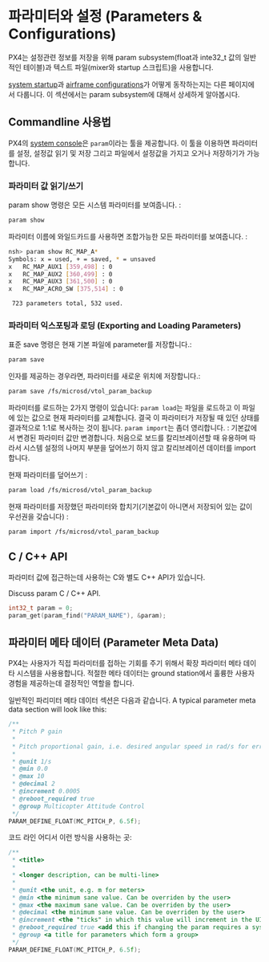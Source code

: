 # 파라미터와 설정 (Parameters & Configurations)

PX4는 설정관련 정보를 저장을 위해 param subsystem(float과 inte32_t 값의 일반적인 테이블)과 텍스트 파일(mixer와 startup 스크립트)을 사용합니다.

[system startup](advanced-system-startup.md)과 [airframe configurations](airframes-adding-a-new-frame.md)가 어떻게 동작하는지는 다른 페이지에서 다룹니다. 이 섹션에서는 param subsystem에 대해서 상세하게 알아봅시다.

## Commandline 사용법

PX4의 [system console](advanced-system-console.md)은 ```param```이라는 툴을 제공합니다. 이 툴을 이용하면 파라미터를 설정, 설정값 읽기 및 저장 그리고 파일에서 설정값을 가지고 오거나 저장하기가 가능합니다.

### 파라미터 값 읽기/쓰기

param show 명령은 모든 시스템 파라미터를 보여줍니다. :

```sh
param show
```

파라미터 이름에 와일드카드를 사용하면 조합가능한 모든 파라미터를 보여줍니다. :

```sh
nsh> param show RC_MAP_A*
Symbols: x = used, + = saved, * = unsaved
x   RC_MAP_AUX1 [359,498] : 0
x   RC_MAP_AUX2 [360,499] : 0
x   RC_MAP_AUX3 [361,500] : 0
x   RC_MAP_ACRO_SW [375,514] : 0

 723 parameters total, 532 used.
```

### 파라미터 익스포팅과 로딩 (Exporting and Loading Parameters)

표준 save 명령은 현재 기본 파일에 parameter를 저장합니다.:

```sh
param save
```

인자를 제공하는 경우라면, 파라미터를 새로운 위치에 저장합니다.:

```sh
param save /fs/microsd/vtol_param_backup
```

파라미터를 로드하는 2가지 명령이 있습니다: ```param load```는 파일을 로드하고 이 파일에 있는 값으로 현재 파라미터를 교체합니다. 결국 이 파라미터가 저장될 때 있던 상태를 결과적으로 1:1로 복사하는 것이 됩니다. ```param import```는 좀더 영리합니다. : 기본값에서 변경된 파라미터 값만 변경합니다. 처음으로 보드를 칼리브레이션할 때 유용하며 따라서 시스템 설정의 나머지 부분을 덮어쓰기 하지 않고 칼리브레이션 데이터를 import합니다.

현재 파라미터를 덮어쓰기 :

```sh
param load /fs/microsd/vtol_param_backup
```

현재 파라미터를 저장했던 파라미터와 합치기(기본값이 아니면서 저장되어 있는 값이 우선권을 갖습니다) :

```sh
param import /fs/microsd/vtol_param_backup
```

## C / C++ API

파라미터 값에 접근하는데 사용하는 C와 별도 C++ API가 있습니다.

<aside class="todo">
Discuss param C / C++ API.
</aside>

<div class="host-code"></div>

```C
int32_t param = 0;
param_get(param_find("PARAM_NAME"), &param);
```

## 파라미터 메타 데이터 (Parameter Meta Data)

PX4는 사용자가 직접 파라미터를 접하는 기회를 주기 위해서 확장 파라미터 메타 데이타 시스템을 사용용합니다. 적절한 메타 데이터는 ground station에서 훌륭한 사용자 경험을 제공하는데 결정적인 역할을 합니다.

일반적인 파리미터 메타 데이터 섹션은 다음과 같습니다.
A typical parameter meta data section will look like this:

```C++
/**
 * Pitch P gain
 *
 * Pitch proportional gain, i.e. desired angular speed in rad/s for error 1 rad.
 *
 * @unit 1/s
 * @min 0.0
 * @max 10
 * @decimal 2
 * @increment 0.0005
 * @reboot_required true
 * @group Multicopter Attitude Control
 */
PARAM_DEFINE_FLOAT(MC_PITCH_P, 6.5f);
```

코드 라인 어디서 이런 방식을 사용하는 곳:

```C++
/**
 * <title>
 *
 * <longer description, can be multi-line>
 *
 * @unit <the unit, e.g. m for meters>
 * @min <the minimum sane value. Can be overriden by the user>
 * @max <the maximum sane value. Can be overriden by the user>
 * @decimal <the minimum sane value. Can be overriden by the user>
 * @increment <the "ticks" in which this value will increment in the UI>
 * @reboot_required true <add this if changing the param requires a system restart>
 * @group <a title for parameters which form a group>
 */
PARAM_DEFINE_FLOAT(MC_PITCH_P, 6.5f);
```
